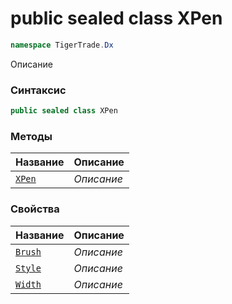 
# public sealed class XPen
```csharp
namespace TigerTrade.Dx
```



Описание

### Синтаксис
```csharp
public sealed class XPen
```


### Методы
| Название | Описание |
| --- | --- |
| [`XPen`](./XPen.cs/Методы/XPen.md) | *Описание* |

### Свойства
| Название | Описание |
| --- | --- |
| [`Brush`](./XPen.cs/Свойства/Brush.md) | *Описание* |
| [`Style`](./XPen.cs/Свойства/Style.md) | *Описание* |
| [`Width`](./XPen.cs/Свойства/Width.md) | *Описание* |



